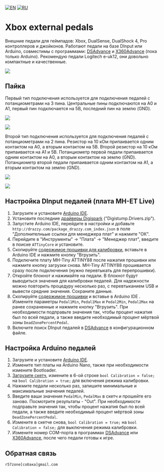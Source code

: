 [![EN](https://user-images.githubusercontent.com/9499881/33184537-7be87e86-d096-11e7-89bb-f3286f752bc6.png)](https://github.com/r57zone/XboxExternalPedals/) 
[![RU](https://user-images.githubusercontent.com/9499881/27683795-5b0fbac6-5cd8-11e7-929c-057833e01fb1.png)](https://github.com/r57zone/XboxExternalPedals/blob/master/README.RU.md)

# Xbox external pedals
Внешние педали для геймпадов: Xbox, DualSense, DualShock 4, Pro контроллеров и джойконов. Работают педали на базе DInput или Arduino, совместимы с программами: [DSAdvance](https://github.com/r57zone/DSAdvance) и [X360Advance](https://github.com/r57zone/X360Advance) (пока только Arduino). Рекомендую педали Logitech e-uk12, они довольно компактные и качественные.

[![](https://user-images.githubusercontent.com/9499881/195859587-65cdaca4-5abd-4594-b079-e388721ae25d.gif)](https://youtu.be/liI_7U_R0as)

## Пайка
Первый тип подключения используется для подключения педалей с потанциометрами на 3 пина. Центральные пины подключаются на А0 и А1, первый пин подключается на 5В, последний пин на землю (GND).

![](https://github.com/r57zone/XboxExternalPedals/assets/9499881/a949e917-2036-425d-9a41-ec9ec4fe7d8d)

![](https://user-images.githubusercontent.com/9499881/195832530-b340d0af-6b0d-4104-8a02-5b61916017a0.png)

Второй тип подключения используется для подключения педалей с потанциометрами на 2 пина. Резистор на 10 кОм припаивается одним контактом на A0, а вторым контактом на 5В. Второй резистор на 10 кОм припаивается на А1 и 5В. Потанциометр первой педали припаивается одним контактом на А0, а вторым контактом на землю (GND). Потанциометр второй педали припаивается одним контактом на А1, а вторым контактом на землю (GND). 

![](https://github.com/r57zone/XboxExternalPedals/assets/9499881/c1aa6a34-2b31-47d2-a648-3b9150848572)

![](https://user-images.githubusercontent.com/9499881/195828237-f4f72bb1-144a-4768-94bd-6808da9caba1.png)

## Настройка DInput педалей (плата MH-ET Live)
1. Загрузите и установите [Arduino IDE](https://www.arduino.cc/en/software).
2. Установите последние [драйверы Digispark](https://github.com/digistump/DigistumpArduino/releases/) ("Digistump.Drivers.zip").
3. Запустите Arduino IDE, перейдите в настройки и добавьте `http://drazzy.com/package_drazzy.com_index.json` в поле "Дополнителньые ссылки для менеджера плат" и нажмите "ОК".
4. Перейдите в "Инструменты" -> "Плата" -> "Менеджер плат", введите в поиске `ATTinyCore` и установите.
5. Скопируйте [содержимое прошивки для калибровки](https://github.com/r57zone/XboxExternalPedals/blob/master/MH-ET%20Live/Calibration.ino), вставьте в Arduino IDE и нажмите кнопку "Вгрузить".
6. Подключите плату MH-Tiny ATTINY88 после нажатия прошивки или нажмите кнопку загрузки снова. MH-Tiny ATTINY88 прошивается сразу после подключения (нужно перевтыкать для перепрошивки).
7. Откройте блокнот и нажимайте на педали. В блокнот будут выводиться значения для калибровки педалей. Для надежности можно повторить процедуру несколько раз, с перевтыканием USB и вывести средние значения. Сохраните данные.
8. Скопируйте [содержимое прошивки](https://github.com/r57zone/XboxExternalPedals/blob/master/MH-ET%20Live/Firmware.ino) и вставье в Arduino IDE . Измените параметры `Pedal1Min`, `Pedal1Max` и `Pedal2Min`, `Pedal2Max` на ранее сохраненные и нажмите кнопку "Вгрузить". При необходимости подправьте значения так, чтобы процент нажатия был по всей педали, а также введите необходимый процент мёртвой зоны `DeadZonePercentPedal`.
9. Включите поиск DInput педалей в [DSAdvance](https://github.com/r57zone/DSAdvance) в конфигурационном файле.

## Настройка Arduino педалей
1. Загрузите и установите [Arduino IDE](https://www.arduino.cc/en/software).
2. Измените тип платы на Arduino Nano, также при необходимости измените Bootloader.
3. [Загрузите скетч](https://github.com/r57zone/XboxExternalPedals/blob/master/Firmware.ino), измените в 6-ой строке `bool Calibration = false;` на `bool Calibration = true;` для включения режима калибровки.
4. Нажмите педали несколько раз, запишите минимальные и максимальные значения педалей.
5. Введите ваши значения `PedalMin`, `PedalMax` в скетч и прошейте его заново. Посмотрите результаты - "Out". При необходимости подправьте значения так, чтобы процент нажатия был по всей педали, а также введите необходимый процент мёртвой зоны `DeadZonePercentPedal`.
6. Измените в скетче снова, `bool Calibration = true;` на `bool Calibration = false;` для выключения режима калибровки.
7. Измените номер COM-порта в программах [DSAdvance](https://github.com/r57zone/DSAdvance) или [X360Advance](https://github.com/r57zone/X360Advance/), после чего педали готовы к игре.

## Обратная связь
`r57zone[собака]gmail.com`